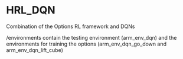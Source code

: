 # HRL_DQN
Combination of the Options RL framework and DQNs

/environments contain the testing environment (arm_env_dqn) and the environments for training the options (arm_env_dqn_go_down and arm_env_dqn_lift_cube)
